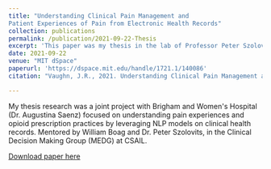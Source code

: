 ```yaml
---
title: "Understanding Clinical Pain Management and 
Patient Experiences of Pain from Electronic Health Records"
collection: publications
permalink: /publication/2021-09-22-Thesis
excerpt: 'This paper was my thesis in the lab of Professor Peter Szolovits, with mentorship from William Boag.'
date: 2021-09-22
venue: "MIT dSpace"
paperurl: 'https://dspace.mit.edu/handle/1721.1/140086'
citation: "Vaughn, J.R., 2021. Understanding Clinical Pain Management and Patient Experiences of Pain from Electronic Health Records (Master's thesis, Massachusetts Institute of Technology)."

---
```

My thesis research was a joint project with Brigham and Women's Hospital (Dr. Augustina Saenz) focused on understanding pain experiences and opioid prescription practices by leveraging NLP models on clinical health records. Mentored by William Boag and Dr. Peter Szolovits, in the Clinical Decision Making Group (MEDG) at CSAIL.

[Download paper here](https://dspace.mit.edu/handle/1721.1/140086)


